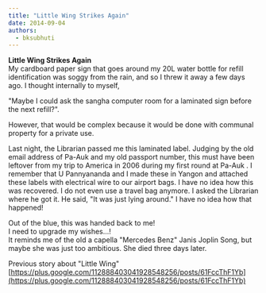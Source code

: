 ```yaml
---
title: "Little Wing Strikes Again"
date: 2014-09-04
authors: 
  - bksubhuti
---
```


**Little Wing Strikes Again**  
My cardboard paper sign that goes around my 20L water bottle for refill identification was soggy from the rain, and so I threw it away a few days ago. I thought internally to myself,  
  
"Maybe I could ask the sangha computer room for a laminated sign before the next refill?".  
  
However, that would be complex because it would be done with communal property for a private use.  
  
Last night, the Librarian passed me this laminated label. Judging by the old email address of Pa-Auk and my old passport number, this must have been leftover from my trip to America in 2006 during my first round at Pa-Auk . I remember that U Pannyananda and I made these in Yangon and attached these labels with electrical wire to our airport bags. I have no idea how this was recovered. I do not even use a travel bag anymore. I asked the Librarian where he got it. He said, "It was just lying around." I have no idea how that happened!  
  
Out of the blue, this was handed back to me!  
I need to upgrade my wishes...!  
It reminds me of the old a capella "Mercedes Benz" Janis Joplin Song, but maybe she was just too ambitious. She died three days later.  
  
Previous story about "Little Wing"  
[https://plus.google.com/112888403041928548256/posts/61FccThF1Yb](https://plus.google.com/112888403041928548256/posts/61FccThF1Yb) ﻿



